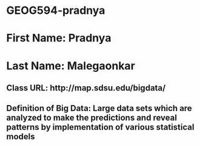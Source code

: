 # GEOG594-pradnya
<h1>First Name: Pradnya</h1>
<h1>Last Name: Malegaonkar</h1>
<h2>Class URL: http://map.sdsu.edu/bigdata/</h2>
<h2>Definition of Big Data: Large data sets which are analyzed to make the predictions and reveal patterns by implementation of various statistical models</h2>
